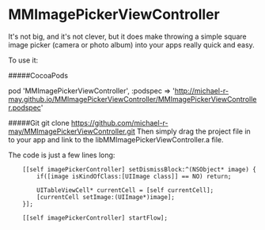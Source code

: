 MMImagePickerViewController
===========================

It's not big, and it's not clever, but it does make throwing a simple square image picker (camera or photo album) into your apps really quick and easy.

To use it:

#####CocoaPods

pod 'MMImagePickerViewController', :podspec => 'http://michael-r-may.github.io/MMImagePickerViewController/MMImagePickerViewController.podspec'

#####Git
git clone https://github.com/michael-r-may/MMImagePickerViewController.git
Then simply drag the project file in to your app and link to the libMMImagePickerViewController.a file.

The code is just a few lines long:

```
    [[self imagePickerController] setDismissBlock:^(NSObject* image) {
        if([image isKindOfClass:[UIImage class]] == NO) return;

        UITableViewCell* currentCell = [self currentCell];
        [currentCell setImage:(UIImage*)image];
    }];
    
    [[self imagePickerController] startFlow];
```

